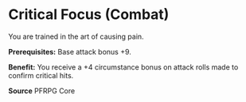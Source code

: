 ﻿---
cssclass: [feats]

---
# Critical Focus (Combat)

You are trained in the art of causing pain.

**Prerequisites:** Base attack bonus +9.

**Benefit:** You receive a +4 circumstance bonus on attack rolls made to confirm critical hits.

**Source** PFRPG Core